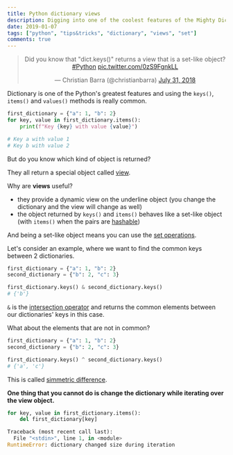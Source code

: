 ```yaml
---
title: Python dictionary views
description: Digging into one of the coolest features of the Mighty Dictionary
date: 2019-01-07
tags: ["python", "tips&tricks", "dictionary", "views", "set"]
comments: true
---
```


<center>
    <blockquote class="twitter-tweet" data-lang="en"><p lang="en" dir="ltr">Did you know that &quot;dict.keys()&quot; returns a view that is a set-like object? <a href="https://twitter.com/hashtag/Python?src=hash&amp;ref_src=twsrc%5Etfw">#Python</a> <a href="https://t.co/0zS9FgnkLL">pic.twitter.com/0zS9FgnkLL</a></p>&mdash; Christian Barra (@christianbarra) <a href="https://twitter.com/christianbarra/status/1024266442374557696?ref_src=twsrc%5Etfw">July 31, 2018</a>
    </blockquote>
</center>

Dictionary is one of the Python's greatest features and using the `keys()`, `items()` and `values()` methods is really common.

```python
first_dictionary = {"a": 1, "b": 2}
for key, value in first_dictionary.items():
    print(f"Key {key} with value {value}")

# Key a with value 1
# Key b with value 2
```

But do you know which kind of object is returned?

They all return a special object called [view](https://docs.python.org/3/library/stdtypes.html#dictionary-view-objects).

Why are **views** useful?

- they provide a dynamic view on the underline object (you change the dictionary and the view will change as well)
- the object returned by `keys()` and `items()` behaves like a set-like object (with `items()` when the pairs are [hashable](https://docs.python.org/3/glossary.html#term-hashable))

And being a set-like object means you can use the [set operations](https://docs.python.org/3.6/library/stdtypes.html#set-types-set-frozenset).

Let's consider an example, where we want to find the common keys between 2 dictionaries.

```python
first_dictionary = {"a": 1, "b": 2}
second_dictionary = {"b": 2, "c": 3}

first_dictionary.keys() & second_dictionary.keys()
# {'b'}
```

`&` is the [intersection operator](https://docs.python.org/3.6/library/stdtypes.html#frozenset.intersection) and returns the common elements between our dictionaries' keys in this case.

What about the elements that are not in common?

```python
first_dictionary = {"a": 1, "b": 2}
second_dictionary = {"b": 2, "c": 3}

first_dictionary.keys() ^ second_dictionary.keys()
# {'a', 'c'}
```

This is called [simmetric difference](https://docs.python.org/3.6/library/stdtypes.html#frozenset.symmetric_difference).

**One thing that you cannot do is change the dictionary while iterating over the view object.**

```python
for key, value in first_dictionary.items():
    del first_dictionary[key]

Traceback (most recent call last):
  File "<stdin>", line 1, in <module>
RuntimeError: dictionary changed size during iteration
```
